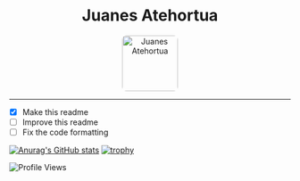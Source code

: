 <h1 align="center">Juanes Atehortua</h1>

<p align="center">
  <img src="https://avatars.githubusercontent.com/u/12115664?v=4" width="100" alt="Juanes Atehortua" style="border-radius: 8px;"/>
</p>

---

- [x] Make this readme
- [ ] Improve this readme
- [ ] Fix the code formatting

[![Anurag's GitHub stats](https://github-readme-stats.vercel.app/api?username=JuanesMedCol&show_icons=true)](https://github.com/anuraghazra/github-readme-stats)
[![trophy](https://github-profile-trophy.vercel.app/?username=JuanesMedCol)](https://github.com/ryo-ma/github-profile-trophy)

![Profile Views](https://komarev.com/ghpvc/?username=JuanesMedCol&label=Profile%20views&color=0e75b6&style=flat)
<!--
**JuanesMedCol/JuanesMedCol** is a ✨ _special_ ✨ repository because its `README.md` (this file) appears on your GitHub profile.

Here are some ideas to get you started:

- 🔭 I’m currently working on ...
- 🌱 I’m currently learning ...
- 👯 I’m looking to collaborate on ...
- 🤔 I’m looking for help with ...
- 💬 Ask me about ...
- 📫 How to reach me: ...
- 😄 Pronouns: ...
- ⚡ Fun fact: ...
-->
